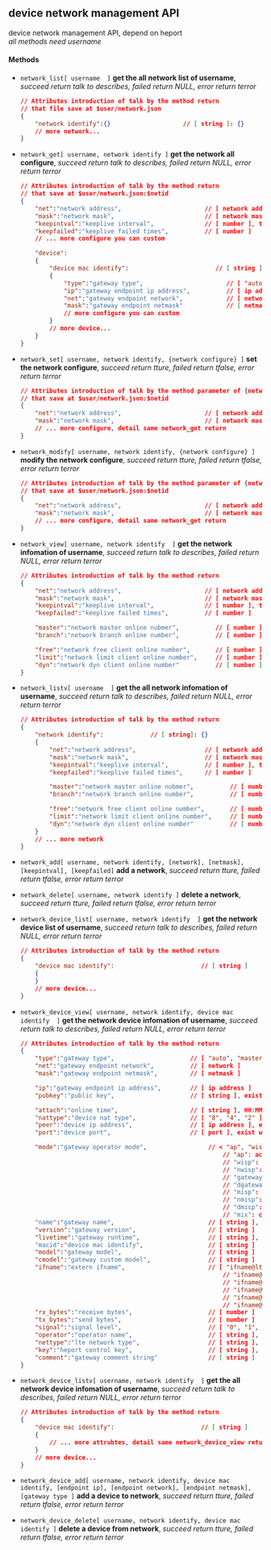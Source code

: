 
## device network management API   
device network management API, depend on heport   
*all methods need username*   

#### **Methods**   

+ `network_list[ username  ]` **get the all network list of username**, *succeed return talk to describes, failed return NULL, error return terror*   
    ```json
    // Attributes introduction of talk by the method return  
    // that file save at $user/network.json
    {
        "network identify":{}                    // [ string ]: {}
        // more network...
    }
    ```   

+ `network_get[ username, network identify ]` **get the network all configure**, *succeed return talk to describes, failed return NULL, error return terror*   
    ```json
    // Attributes introduction of talk by the method return
    // that save at $user/network.json:$netid
    {
        "net":"network address",                       // [ network address ]
        "mask":"network mask",                         // [ network mask  ]
        "keepintval":"keeplive interval",              // [ number ], the unit is second
        "keepfailed":"keeplive failed times",          // [ number ]
        // ... more configure you can custom

        "device":
        {
            "device mac identify":                        // [ string ]  
            {
                "type":"gateway type",                       // [ "auto", "master", "branch" ], default is "auto"
                "ip":"gateway endpoint ip address",          // [ ip address ]
                "net":"gateway endpoint network",            // [ network ]
                "mask":"gateway endpoint netmask"            // [ netmask ]
                // more configure you can custom
            }
            // more device...
        }
    }
    ```   

+ `network_set[ username, network identify, {network configure} ]` **set the network configure**, *succeed return tture, failed return tfalse, error return terror*   
    ```json
    // Attributes introduction of talk by the method parameter of {network configure}
    // that save at $user/network.json:$netid
    {
        "net":"network address",                       // [ network address ]
        "mask":"network mask",                         // [ network mask  ]
        // ... more configure, detail same network_get return
    }
    ```   

+ `network_modify[ username, network identify, {network configure} ]` **modify the network configure**, *succeed return tture, failed return tfalse, error return terror*    
    ```json
    // Attributes introduction of talk by the method parameter of {network configure}
    // that save at $user/network.json:$netid
    {
        "net":"network address",                       // [ network address ]
        "mask":"network mask",                         // [ network mask  ]
        // ... more configure, detail same network_get return
    }
    ```   

+ `network_view[ username, network identify  ]` **get the network infomation of username**, *succeed return talk to describes, failed return NULL, error return terror*   
    ```json
    // Attributes introduction of talk by the method return  
    {
        "net":"network address",                       // [ network address ]
        "mask":"network mask",                         // [ network mask  ]
        "keepintval":"keeplive interval",              // [ number ], the unit is second
        "keepfailed":"keeplive failed times",          // [ number ]

        "master":"network master online nubmer",          // [ number ]
        "branch":"network branch online number",          // [ number ]

        "free":"network free client online number",       // [ number ]
        "limit":"network limit client online number",     // [ number ]
        "dyn":"network dyn client online number"          // [ number ]
    }
    ```   

+ `network_listv[ username  ]` **get the all network infomation of username**, *succeed return talk to describes, failed return NULL, error return terror*   
    ```json
    // Attributes introduction of talk by the method return  
    {
        "network identify":             // [ string]: {}
        {
            "net":"network address",                   // [ network address ]
            "mask":"network mask",                     // [ network mask  ]
            "keepintval":"keeplive interval",          // [ number ], the unit is second
            "keepfailed":"keeplive failed times",      // [ number ]

            "master":"network master online nubmer",          // [ number ]
            "branch":"network branch online number",          // [ number ]

            "free":"network free client online number",       // [ number ]
            "limit":"network limit client online number",     // [ number ]
            "dyn":"network dyn client online number"          // [ number ]
        }
        // ... more network
    }
    ```   

+ `network_add[ username, network identify, [network], [netmask], [keepintval], [keepfailed]` **add a network**, *succeed return tture, failed return tfalse, error return terror*   

+ `network_delete[ username, network identify ]` **delete a network**, *succeed return tture, failed return tfalse, error return terror*   

+ `network_device_list[ username, network identify  ]` **get the network device list of username**, *succeed return talk to describes, failed return NULL, error return terror*   
    ```json
    // Attributes introduction of talk by the method return  
    {
        "device mac identify":                        // [ string ]  
        {
        }
        // more device...
    }
    ```   

+ `network_device_view[ username, network identify, device mac identify  ]` **get the network device infomation of username**, *succeed return talk to describes, failed return NULL, error return terror*   
    ```json
    // Attributes introduction of talk by the method return  
    {
        "type":"gateway type",                     // [ "auto", "master", "branch" ], default is "auto"
        "net":"gateway endpoint network",          // [ network ]
        "mask":"gateway endpoint netmask",         // [ netmask ]

        "ip":"gateway endpoint ip address",        // [ ip address ]
        "pubkey":"public key",                     // [ string ], exist when device attach

        "attach":"online time",                    // [ string ], HH:MM:SS:DAY, exist when device attach
        "nattype":"device nat type",               // [ "8", "4", "2" ], exist when device attach
        "peer":"device ip address",                // [ ip address ], exist when device attach
        "port":"device port",                      // [ port ], exist when device attach

        "mode":"gateway operator mode",                 // < "ap", "wisp", "nwisp", "gateway", "dgateway", "misp", "nmisp", "dmisp", "mix" >
                                                            // "ap": access point
                                                            // "wisp": 2.4G Wireless Internet Service Provider connection
                                                            // "nwisp": 5.8G Wireless Internet Service Provider connection( need the board support 5.8G wirless baseband)
                                                            // "gateway": wire WAN gateway
                                                            // "dgateway": Dual wire WAN gateway
                                                            // "misp": LTE Mobile Internet Service Provider connection( need the board support LTE baseband)
                                                            // "nmisp": Next Mobile(NR/LTE) Internet Service Provider connection( need the board support NR/LTE baseband)
                                                            // "dmisp": Dual Mobile(LTE/NR) Internet Service Provider connection( need the board support two LTE/NR baseband)
                                                            // "mix": custom mix connection from multiple internet connection
        "name":"gateway name",                          // [ string ], The name cannot contain spaces
        "version":"gateway version",                    // [ string ]
        "livetime":"gateway runtime",                   // [ string ], HH:MM:SS:Day
        "macid":"device mac identify",                  // [ string ]
        "model":"gateway model",                        // [ string ]
        "cmodel":"gateway custom model",                // [ string ]
        "ifname":"extern ifname",                       // [ "ifname@lte", "ifname@lte2", "ifname@wan", "ifname@wisp", "ifname@wisp2", "ifname@lan" ]
                                                            // "ifname@lte" for LTE
                                                            // "ifname@lte2" for LTE2 or LTE/NR
                                                            // "ifname@wan" for WAN
                                                            // "ifname@wisp" for 2.4G WISP
                                                            // "ifname@wisp2" for 5.8G WISP
        "rx_bytes":"receive bytes",                     // [ number ]
        "tx_bytes":"send bytes",                        // [ number ]
        "signal":"signal level",                        // [ "0", "1", "2", "3", "4" ], exist when "ifname" be "ifname@lte" or "ifname@lte2" or "ifname@wisp" or "ifname@wisp2"
        "operator":"operator name",                     // [ string ], exist when "ifname" be "ifname@lte" or "ifname@lte2" or "ifname@wisp" or "ifname@wisp2"
        "nettype":"lte network type",                   // [ string ], exist when "ifname" be "ifname@lte" or "ifname@lte2"
        "key":"heport control key",                     // [ string ], exist when online on heport
        "comment":"gateway comment string"              // [ string ]
    }
    ```   

+ `network_device_listv[ username, network identify  ]` **get the all network device infomation of username**, *succeed return talk to describes, failed return NULL, error return terror*   
    ```json
    // Attributes introduction of talk by the method return  
    {
        "device mac identify":                        // [ string ]  
        {
            // ... more attrubtes, detail same network_device_view return
        }
        // more device...
    }
    ```   

+ `network_device_add[ username, network identify, device mac identify, [endpoint ip], [endpoint network], [endpoint netmask], [gateway type ]` **add a device to network**, *succeed return tture, failed return tfalse, error return terror*   

+ `network_device_delete[ username, network identify, device mac identify ]` **delete a device from network**, *succeed return tture, failed return tfalse, error return terror*   

